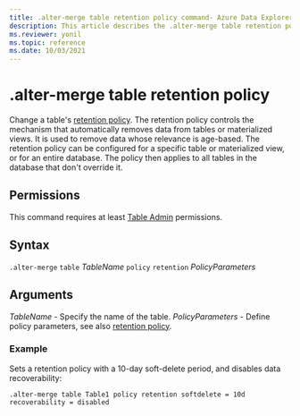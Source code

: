```yaml
---
title: .alter-merge table retention policy command- Azure Data Explorer
description: This article describes the .alter-merge table retention policy command in Azure Data Explorer.
ms.reviewer: yonil
ms.topic: reference
ms.date: 10/03/2021
---
```

# .alter-merge table retention policy

Change a table's [retention policy](retentionpolicy.md). The retention policy controls the mechanism that automatically removes data from tables or materialized views. It is used to remove data whose relevance is age-based. The retention policy can be configured for a specific table or materialized view, or for an entire database. The policy then applies to all tables in the database that don't override it.

## Permissions

This command requires at least [Table Admin](access-control/role-based-access-control.md) permissions.

## Syntax

`.alter-merge` `table` *TableName* `policy` `retention` *PolicyParameters* 

## Arguments

*TableName* - Specify the name of the table. 
*PolicyParameters* - Define policy parameters, see also [retention policy](retentionpolicy.md).

### Example

Sets a retention policy with a 10-day soft-delete period, and disables data recoverability:

```kusto
.alter-merge table Table1 policy retention softdelete = 10d recoverability = disabled
```
